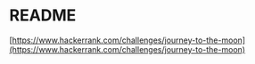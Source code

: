 # README

[https://www.hackerrank.com/challenges/journey-to-the-moon](https://www.hackerrank.com/challenges/journey-to-the-moon)
